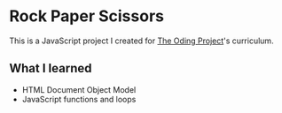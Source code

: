 # Rock Paper Scissors

This is a JavaScript project I created for [The Oding Project](https://www.theodinproject.com/)'s curriculum.

## What I learned ##

* HTML Document Object Model
* JavaScript functions and loops
